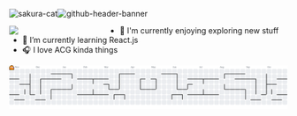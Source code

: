 ![sakura-cat](https://github.com/user-attachments/assets/7aade226-2cf0-4aae-b35a-d17fd1a634c5)<img width="2125" height="575" alt="github-header-banner" src="https://github.com/user-attachments/assets/b8c94c91-86fc-48b3-9e1e-b69678a99e57" />

<!--**lululuqman/lululuqman** is a ✨ _special_ ✨ repository because its `README.md` (this file) appears on your GitHub profile.

Here are some ideas to get you started:

- 🔭 I’m currently working on ...
- 🌱 I’m currently learning ...
- 👯 I’m looking to collaborate on ...
- 🤔 I’m looking for help with ...
- 💬 Ask me about ...
- 📫 How to reach me: ...
- 😄 Pronouns: ...
- ⚡ Fun fact: ...
-->

<p>
  <img src="![sakura-cat](https://github.com/user-attachments/assets/fb54af76-2035-4e42-8b26-3da7fe337c1c)
" width="200" align="left"/>
  <ul>
    <li>🔭 I'm currently enjoying exploring new stuff</li>
    <li>📖 I’m currently learning React.js</li>
    <li>🎧 I love ACG kinda things</li>
  </ul>
</p>




<picture>
  <source media="(prefers-color-scheme: dark)" srcset="https://raw.githubusercontent.com/lululuqman/lululuqman/output/pacman-contribution-graph-dark.svg">
  <source media="(prefers-color-scheme: light)" srcset="https://raw.githubusercontent.com/lululuqman/lululuqman/output/pacman-contribution-graph.svg">
  <img alt="pacman contribution graph" src="https://raw.githubusercontent.com/lululuqman/lululuqman/output/pacman-contribution-graph.svg">
</picture>

